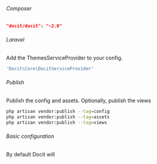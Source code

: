 <!---
title: Installation
author: Robin Radic
icon: fa fa-legal
-->

###### Composer
```JSON
"docit/docit": "~2.0"
```

###### Laravel
Add the ThemesServiceProvider to your config.
```php
'Docit\Core\DocitServiceProvider'
```

###### Publish
Publish the config and assets. Optionally, publish the views
```sh
php artisan vendor:publish --tag=config
php artisan vendor:publish --tag=assets
php artisan vendor:publish --tag=views
```

###### Basic configuration
By default Docit will 
```sh
```

